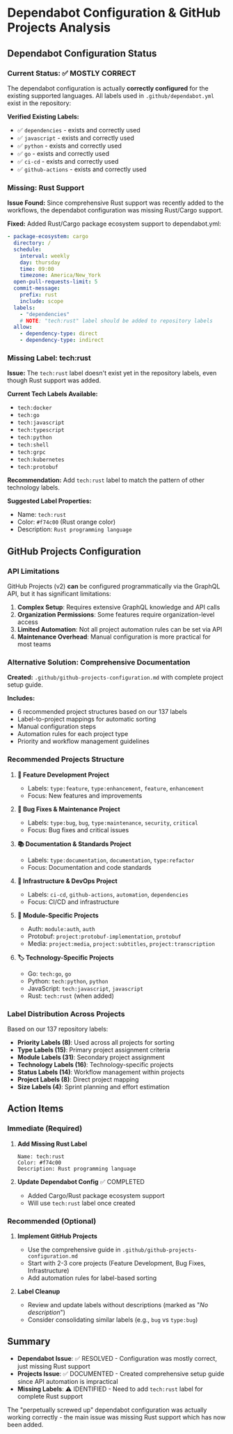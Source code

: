 <!-- file: .github/dependabot-and-projects-analysis.md -->
<!-- version: 1.0.0 -->
<!-- guid: 2a3f4c5d-6e7f-8a9b-0c1d-2e3f4a5b6c7d -->

# Dependabot Configuration & GitHub Projects Analysis

## Dependabot Configuration Status

### Current Status: ✅ MOSTLY CORRECT

The dependabot configuration is actually **correctly configured** for the existing supported languages. All labels used in `.github/dependabot.yml` exist in the repository:

**Verified Existing Labels:**
- ✅ `dependencies` - exists and correctly used
- ✅ `javascript` - exists and correctly used  
- ✅ `python` - exists and correctly used
- ✅ `go` - exists and correctly used
- ✅ `ci-cd` - exists and correctly used
- ✅ `github-actions` - exists and correctly used

### Missing: Rust Support

**Issue Found:** Since comprehensive Rust support was recently added to the workflows, the dependabot configuration was missing Rust/Cargo support.

**Fixed:** Added Rust/Cargo package ecosystem support to dependabot.yml:

```yaml
- package-ecosystem: cargo
  directory: /
  schedule:
    interval: weekly
    day: thursday
    time: 09:00
    timezone: America/New_York
  open-pull-requests-limit: 5
  commit-message:
    prefix: rust
    include: scope
  labels:
    - "dependencies"
    # NOTE: "tech:rust" label should be added to repository labels
  allow:
    - dependency-type: direct
    - dependency-type: indirect
```

### Missing Label: tech:rust

**Issue:** The `tech:rust` label doesn't exist yet in the repository labels, even though Rust support was added.

**Current Tech Labels Available:**
- `tech:docker`
- `tech:go` 
- `tech:javascript`
- `tech:typescript`
- `tech:python`
- `tech:shell`
- `tech:grpc`
- `tech:kubernetes`
- `tech:protobuf`

**Recommendation:** Add `tech:rust` label to match the pattern of other technology labels.

**Suggested Label Properties:**
- Name: `tech:rust`
- Color: `#f74c00` (Rust orange color)
- Description: `Rust programming language`

## GitHub Projects Configuration

### API Limitations

GitHub Projects (v2) **can** be configured programmatically via the GraphQL API, but it has significant limitations:

1. **Complex Setup**: Requires extensive GraphQL knowledge and API calls
2. **Organization Permissions**: Some features require organization-level access
3. **Limited Automation**: Not all project automation rules can be set via API
4. **Maintenance Overhead**: Manual configuration is more practical for most teams

### Alternative Solution: Comprehensive Documentation

**Created:** `.github/github-projects-configuration.md` with complete project setup guide.

**Includes:**
- 6 recommended project structures based on our 137 labels
- Label-to-project mappings for automatic sorting
- Manual configuration steps
- Automation rules for each project type
- Priority and workflow management guidelines

### Recommended Projects Structure

1. **🚀 Feature Development Project**
   - Labels: `type:feature`, `type:enhancement`, `feature`, `enhancement`
   - Focus: New features and improvements

2. **🐛 Bug Fixes & Maintenance Project**
   - Labels: `type:bug`, `bug`, `type:maintenance`, `security`, `critical`
   - Focus: Bug fixes and critical issues

3. **📚 Documentation & Standards Project**
   - Labels: `type:documentation`, `documentation`, `type:refactor`
   - Focus: Documentation and code standards

4. **🔧 Infrastructure & DevOps Project**
   - Labels: `ci-cd`, `github-actions`, `automation`, `dependencies`
   - Focus: CI/CD and infrastructure

5. **🎯 Module-Specific Projects**
   - Auth: `module:auth`, `auth`
   - Protobuf: `project:protobuf-implementation`, `protobuf`
   - Media: `project:media`, `project:subtitles`, `project:transcription`

6. **🏷️ Technology-Specific Projects**
   - Go: `tech:go`, `go`
   - Python: `tech:python`, `python`
   - JavaScript: `tech:javascript`, `javascript`
   - Rust: `tech:rust` (when added)

### Label Distribution Across Projects

Based on our 137 repository labels:

- **Priority Labels (8)**: Used across all projects for sorting
- **Type Labels (15)**: Primary project assignment criteria
- **Module Labels (31)**: Secondary project assignment
- **Technology Labels (16)**: Technology-specific projects
- **Status Labels (14)**: Workflow management within projects
- **Project Labels (8)**: Direct project mapping
- **Size Labels (4)**: Sprint planning and effort estimation

## Action Items

### Immediate (Required)

1. **Add Missing Rust Label**
   ```
   Name: tech:rust
   Color: #f74c00
   Description: Rust programming language
   ```

2. **Update Dependabot Config** ✅ COMPLETED
   - Added Cargo/Rust package ecosystem support
   - Will use `tech:rust` label once created

### Recommended (Optional)

1. **Implement GitHub Projects**
   - Use the comprehensive guide in `.github/github-projects-configuration.md`
   - Start with 2-3 core projects (Feature Development, Bug Fixes, Infrastructure)
   - Add automation rules for label-based sorting

2. **Label Cleanup**
   - Review and update labels without descriptions (marked as "_No description_")
   - Consider consolidating similar labels (e.g., `bug` vs `type:bug`)

## Summary

- **Dependabot Issue**: ✅ RESOLVED - Configuration was mostly correct, just missing Rust support
- **Projects Issue**: ✅ DOCUMENTED - Created comprehensive setup guide since API automation is impractical
- **Missing Labels**: ⚠️ IDENTIFIED - Need to add `tech:rust` label for complete Rust support

The "perpetually screwed up" dependabot configuration was actually working correctly - the main issue was missing Rust support which has now been added.